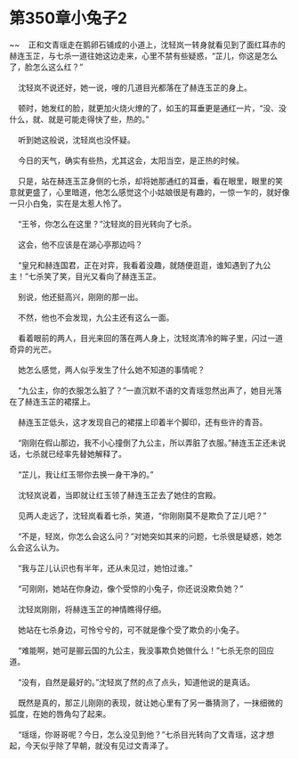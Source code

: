 # 第350章小兔子2
~~&nbsp;&nbsp;&nbsp;&nbsp;正和文青瑶走在鹅卵石铺成的小道上，沈轻岚一转身就看见到了面红耳赤的赫连玉芷，与七杀一道往她这边走来，心里不禁有些疑惑，“芷儿，你这是怎么了，脸怎么这么红？”<br><br>&nbsp;&nbsp;&nbsp;&nbsp;沈轻岚不说还好，她一说，嗖的几道目光都落在了赫连玉芷的身上。<br><br>&nbsp;&nbsp;&nbsp;&nbsp;顿时，她发红的脸，就更加火烧火燎的了，如玉的耳垂更是通红一片，“没、没什么，就、就是可能走得快了些，热的。”<br><br>&nbsp;&nbsp;&nbsp;&nbsp;听到她这般说，沈轻岚也没怀疑。<br><br>&nbsp;&nbsp;&nbsp;&nbsp;今日的天气，确实有些热，尤其这会，太阳当空，是正热的时候。<br><br>&nbsp;&nbsp;&nbsp;&nbsp;只是，站在赫连玉芷身侧的七杀，却将她那通红的耳垂，看在眼里，眼里的笑意就更盛了，心里暗道，他怎么感觉这个小姑娘很是有趣的，一惊一乍的，就好像一只小白兔，实在是太惹人怜了。<br><br>&nbsp;&nbsp;&nbsp;&nbsp;“王爷，你怎么在这里？”沈轻岚的目光转向了七杀。<br><br>&nbsp;&nbsp;&nbsp;&nbsp;这会，他不应该是在湖心亭那边吗？<br><br>&nbsp;&nbsp;&nbsp;&nbsp;“皇兄和赫连国君，正在对弈，我看着没趣，就随便逛逛，谁知遇到了九公主！”七杀笑了笑，目光又看向了赫连玉芷。<br><br>&nbsp;&nbsp;&nbsp;&nbsp;别说，他还挺高兴，刚刚的那一出。<br><br>&nbsp;&nbsp;&nbsp;&nbsp;不然，他也不会发现，九公主还有这么一面。<br><br>&nbsp;&nbsp;&nbsp;&nbsp;看着眼前的两人，目光来回的落在两人身上，沈轻岚清冷的眸子里，闪过一道奇异的光芒。<br><br>&nbsp;&nbsp;&nbsp;&nbsp;她怎么感觉，两人似乎发生了什么她不知道的事情呢？<br><br>&nbsp;&nbsp;&nbsp;&nbsp;“九公主，你的衣服怎么脏了？”一直沉默不语的文青瑶忽然出声了，她目光落在了赫连玉芷的裙摆上。<br><br>&nbsp;&nbsp;&nbsp;&nbsp;赫连玉芷低头，这才发现自己的裙摆上印着半个脚印，还有些许的青苔。<br><br>&nbsp;&nbsp;&nbsp;&nbsp;“刚刚在假山那边，我不小心撞倒了九公主，所以弄脏了衣服。”赫连玉芷还未说话，七杀就已经率先替她解释了。<br><br>&nbsp;&nbsp;&nbsp;&nbsp;“芷儿，我让红玉带你去换一身干净的。”<br><br>&nbsp;&nbsp;&nbsp;&nbsp;沈轻岚说着，当即就让红玉领了赫连玉芷去了她住的宫殿。<br><br>&nbsp;&nbsp;&nbsp;&nbsp;见两人走远了，沈轻岚看着七杀，笑道，“你刚刚莫不是欺负了芷儿吧？”<br><br>&nbsp;&nbsp;&nbsp;&nbsp;“不是，轻岚，你怎么会这么问？”对她突如其来的问题，七杀很是疑惑，她怎么会这么认为。<br><br>&nbsp;&nbsp;&nbsp;&nbsp;“我与芷儿认识也有半年，还从未见过，她怕过谁。”<br><br>&nbsp;&nbsp;&nbsp;&nbsp;“可刚刚，她站在你身边，像个受惊的小兔子，你还说没欺负她？”<br><br>&nbsp;&nbsp;&nbsp;&nbsp;沈轻岚刚刚，将赫连玉芷的神情瞧得仔细。<br><br>&nbsp;&nbsp;&nbsp;&nbsp;她站在七杀身边，可怜兮兮的，可不就是像个受了欺负的小兔子。<br><br>&nbsp;&nbsp;&nbsp;&nbsp;“难能啊，她可是郦云国的九公主，我没事欺负她做什么！”七杀无奈的回应道。<br><br>&nbsp;&nbsp;&nbsp;&nbsp;“没有，自然是最好的。”沈轻岚了然的点了点头，知道他说的是真话。<br><br>&nbsp;&nbsp;&nbsp;&nbsp;既然是真的，那芷儿刚刚的表现，就让她心里有了另一番猜测了，一抹细微的弧度，在她的唇角勾了起来。<br><br>&nbsp;&nbsp;&nbsp;&nbsp;“瑶瑶，你哥哥呢？今日，怎么没见到他？”七杀目光转向了文青瑶，这才想起，今天似乎除了早朝，就没有见过文青泽了。<br><br>
                    

<script>_fwqdsqadxfw()</script>
<div><script>_dfwf1dw();</script></div>
<div><script>_dfwf1agdw();</script></div>
                